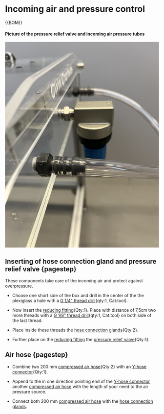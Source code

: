 # Incoming air and pressure control

{{BOM}}

#### Picture of the pressure relief valve and incoming air pressure tubes
![](images/desc_06001.jpeg)

## Inserting of hose connection gland and pressure relief valve {pagestep}

These components take care of the incoming air and protect against overpressure.

- Choose one short side of the box and drill in the center of the the plexiglass a hole with a [G 1/4" thread drill](tools.yml#G1_4_thread_drill){qty:1, Cat:tool}. 

- Now insert the [reducing fitting](connectors.yml#R_1_4_R_1_4_reducing_fitting){Qty:1}. Place with distance of 7,5cm two more threads with a [G 1/8" thread drill](tools.yml#G1_8_thread_drill){qty:1, Cat:tool} on both side of the last thread. 

- Place inside these threads the [hose connection glands](connectors.yml#SV_Ges_8_R_1_8){Qty:2}. 

- Further place on the [reducing fitting](connectors.yml#R_1_4_R_1_4_reducing_fitting) the [pressure relief valve](connectors.yml#pressure_relief_valve){Qty:1}. 

## Air hose {pagestep}

- Combine two 200 mm [compressed air hose](connectors.yml#compressed_air_hose){Qty:2} with an [Y-hose connector](connectors.yml#YS_Ges_8){Qty:1}. 

- Append to the in one direction pointing end of the [Y-hose connector](connectors.yml#YS_Ges_8) another [compressed air hose](connectors.yml#compressed_air_hose) with the length of your need to the air pressure source. 

- Connect both 200 mm [compressed air hose](connectors.yml#compressed_air_hose) with the [hose connection glands](connectors.yml#SV_Ges_8_R_1_8).






